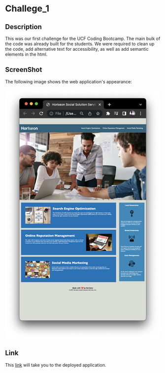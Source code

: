 # Challege_1

## Description

This was our first challenge for the UCF Coding Bootcamp. 
The main bulk of the code was already built for the students. We were required to clean up the code, add alternative text for accessibility, as well as add semantic elements in the html. 

## ScreenShot
The following image shows the web application's appearance:

![The Horiseon webpage includes a navigation bar, a header image, and cards with text and images at the bottom of the page.](/assets/images/ScreenShot.jpg)

## Link
This [link](https://youtu.be/P4Mu1t5rIXg) will take you to the deployed application. 

